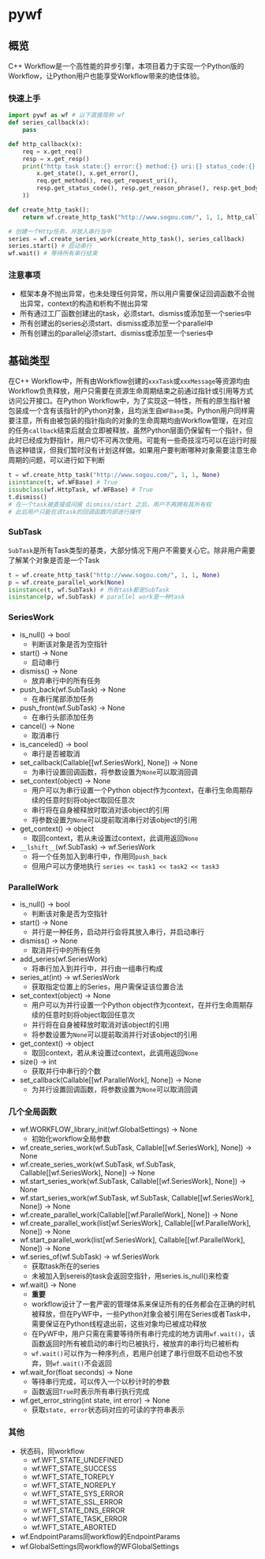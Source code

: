 # pywf
## 概览
C++ Workflow是一个高性能的异步引擎，本项目着力于实现一个Python版的Workflow，让Python用户也能享受Workflow带来的绝佳体验。

### 快速上手
```py
import pywf as wf # 以下直接简称 wf
def series_callback(x):
    pass

def http_callback(x):
    req = x.get_req()
    resp = x.get_resp()
    print("http task state:{} error:{} method:{} uri:{} status_code:{} phrase:{} body[:15]:{}".format(
        x.get_state(), x.get_error(),
        req.get_method(), req.get_request_uri(),
        resp.get_status_code(), resp.get_reason_phrase(), resp.get_body()[:15]
    ))

def create_http_task():
    return wf.create_http_task("http://www.sogou.com/", 1, 1, http_callback)

# 创建一个Http任务，并放入串行当中
series = wf.create_series_work(create_http_task(), series_callback)
series.start() # 启动串行
wf.wait() # 等待所有串行结束
```

### 注意事项
- 框架本身不抛出异常，也未处理任何异常，所以用户需要保证回调函数不会抛出异常，context的构造和析构不抛出异常
- 所有通过工厂函数创建出的task，必须start、dismiss或添加至一个series中
- 所有创建出的series必须start、dismiss或添加至一个parallel中
- 所有创建出的parallel必须start、dismiss或添加至一个series中

## 基础类型
在C++ Workflow中，所有由Workflow创建的`xxxTask`或`xxxMessage`等资源均由Workflow负责释放，用户只需要在资源生命周期结束之前通过指针或引用等方式访问公开接口。在Python Workflow中，为了实现这一特性，所有的原生指针被包装成一个含有该指针的Python对象，且均派生自`WFBase`类。Python用户同样需要注意，所有由被包装的指针指向的对象的生命周期均由Workflow管理，在对应的任务`callback`结束后就会立即被释放，虽然Python层面仍保留有一个指针，但此时已经成为野指针，用户切不可再次使用。可能有一些奇技淫巧可以在运行时报告这种错误，但我们暂时没有计划这样做。如果用户要判断哪种对象需要注意生命周期的问题，可以进行如下判断
```py
t = wf.create_http_task("http://www.sogou.com/", 1, 1, None)
isinstance(t, wf.WFBase) # True
issubclass(wf.HttpTask, wf.WFBase) # True
t.dismiss()
# 在一个task被直接或间接 dismiss/start 之后，用户不再拥有其所有权
# 此后用户只能在该task的回调函数内部进行操作
```

### SubTask
`SubTask`是所有Task类型的基类，大部分情况下用户不需要关心它。除非用户需要了解某个对象是否是一个Task
```py
t = wf.create_http_task("http://www.sogou.com/", 1, 1, None)
p = wf.create_parallel_work(None)
isinstance(t, wf.SubTask) # 所有task都是SubTask
isinstance(p, wf.SubTask) # parallel work是一种task
```

### SeriesWork
- is_null() -> bool
  - 判断该对象是否为空指针
- start() -> None
  - 启动串行
- dismiss() -> None
  - 放弃串行中的所有任务
- push_back(wf.SubTask) -> None
  - 在串行尾部添加任务
- push_front(wf.SubTask) -> None
  - 在串行头部添加任务
- cancel() -> None
  - 取消串行
- is_canceled() -> bool
  - 串行是否被取消
- set_callback(Callable[[wf.SeriesWork], None]) -> None
  - 为串行设置回调函数，将参数设置为`None`可以取消回调
- set_context(object) -> None
  - 用户可以为串行设置一个Python object作为context，在串行生命周期存续的任意时刻将object取回任意次
  - 串行将在自身被释放时取消对该object的引用
  - 将参数设置为`None`可以提前取消串行对该object的引用
- get_context() -> object
  - 取回context，若从未设置过context，此调用返回`None`
- `__lshift__`(wf.SubTask) -> wf.SeriesWork
  - 将一个任务加入到串行中，作用同`push_back`
  - 但用户可以方便地执行 `series << task1 << task2 << task3`

### ParallelWork
- is_null() -> bool
  - 判断该对象是否为空指针
- start() -> None
  - 并行是一种任务，启动并行会将其放入串行，并启动串行
- dismiss() -> None
  - 取消并行中的所有任务
- add_series(wf.SeriesWork)
  - 将串行加入到并行中，并行由一组串行构成
- series_at(int) -> wf.SeriesWork
  - 获取指定位置上的Series，用户需保证该位置合法
- set_context(object) -> None
  - 用户可以为并行设置一个Python object作为context，在并行生命周期存续的任意时刻将object取回任意次
  - 并行将在自身被释放时取消对该object的引用
  - 将参数设置为`None`可以提前取消并行对该object的引用
- get_context() -> object
  - 取回context，若从未设置过context，此调用返回`None`
- size() -> int
  - 获取并行中串行的个数
- set_callback(Callable[[wf.ParallelWork], None]) -> None
  - 为并行设置回调函数，将参数设置为`None`可以取消回调

### 几个全局函数
- wf.WORKFLOW_library_init(wf.GlobalSettings) -> None
  - 初始化workflow全局参数
- wf.create_series_work(wf.SubTask, Callable[[wf.SeriesWork], None]) -> None
- wf.create_series_work(wf.SubTask, wf.SubTask, Callable[[wf.SeriesWork], None]) -> None
- wf.start_series_work(wf.SubTask, Callable[[wf.SeriesWork], None]) -> None
- wf.start_series_work(wf.SubTask, wf.SubTask, Callable[[wf.SeriesWork], None]) -> None
- wf.create_parallel_work(Callable[[wf.ParallelWork], None]) -> None
- wf.create_parallel_work(list[wf.SeriesWork], Callable[[wf.ParallelWork], None]) -> None
- wf.start_parallel_work(list[wf.SeriesWork], Callable[[wf.ParallelWork], None]) -> None
- wf.series_of(wf.SubTask) -> wf.SeriesWork
  - 获取task所在的series
  - 未被加入到sereis的task会返回空指针，用series.is_null()来检查
- wf.wait() -> None
  - **重要**
  - workflow设计了一套严密的管理体系来保证所有的任务都会在正确的时机被释放，但在PyWF中，一些Python对象会被引用在Series或者Task中，需要保证在Python线程退出前，这些对象均已被成功释放
  - 在PyWF中，用户只需在需要等待所有串行完成的地方调用`wf.wait()`，该函数返回时所有被启动的串行均已被执行，被放弃的串行均已被析构
  - `wf.wait()`可以作为一种序列点，若用户创建了串行但既不启动也不放弃，则`wf.wait()`不会返回
- wf.wait_for(float seconds) -> None
  - 等待串行完成，可以传入一个以秒计时的参数
  - 函数返回`True`时表示所有串行执行完成
- wf.get_error_string(int state, int error) -> None
  - 获取`state, error`状态码对应的可读的字符串表示

### 其他
- 状态码，同workflow
  - wf.WFT_STATE_UNDEFINED
  - wf.WFT_STATE_SUCCESS
  - wf.WFT_STATE_TOREPLY
  - wf.WFT_STATE_NOREPLY
  - wf.WFT_STATE_SYS_ERROR
  - wf.WFT_STATE_SSL_ERROR
  - wf.WFT_STATE_DNS_ERROR
  - wf.WFT_STATE_TASK_ERROR
  - wf.WFT_STATE_ABORTED
- wf.EndpointParams同workflow的EndpointParams
- wf.GlobalSettings同workflow的WFGlobalSettings
